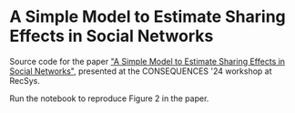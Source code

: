 # A Simple Model to Estimate Sharing Effects in Social Networks
Source code for the paper ["A Simple Model to Estimate Sharing Effects in Social Networks"](https://arxiv.org/abs/2409.12203), presented at the CONSEQUENCES '24 workshop at RecSys.

Run the notebook to reproduce Figure 2 in the paper.
